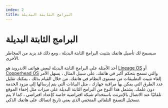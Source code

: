 ```yaml
---
index: 2
title: البرامج الثابتة البديلة
---
```

# البرامج الثابتة البديلة

سيسمح لك تأصيل هاتفك بتثبيت البرامج الثابتة البديلة ، ومع ذلك قد يزيد من المخاطر الأخرى.

أحد الأمثلة على البرامج الثابتة البديلة لبعض هواتف الاندرويد هو [Lineage OS](https://www.lineageos.org/) أو [Copperhead OS](https://copperhead.co) والتي تسمح بتحكم أكبر في هاتفك. على سبيل المثال ، يسهل الأمر إلغاء تثبيت التطبيقات من مستوى النظام في هاتفك. من خلال القيام بذلك ، يمكنك تقليل عدد الطرق التي يمكن بها مراقبة جهازك ، مثل البيانات التي يتم إرسالها إلى مزود الخدمة دون علمك. يشتمل هذا النوع من البرامج الثابتة البديلة على ميزات مثل إخفاء الموقع تلقائيًا عند الاتصال بالإنترنت باستخدام شبكة افتراضية خاصة كإعداد افتراضي ، كما لا يتم تسجيل التصفح التلقائي المتخفي الذي يعني تاريخ اتصالك على هاتفك الذكي.